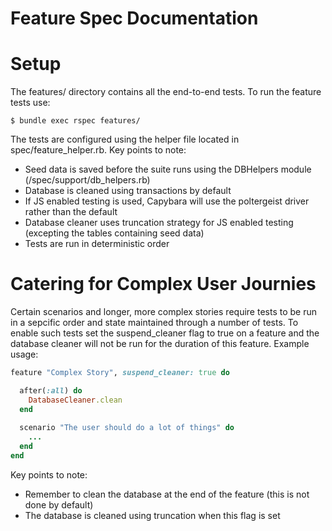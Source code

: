 # Feature Spec Documentation

# Setup

The features/ directory contains all the end-to-end tests. To run the feature tests use:

```shell
$ bundle exec rspec features/
```

The tests are configured using the helper file located in spec/feature_helper.rb. Key points to note:
* Seed data is saved before the suite runs using the DBHelpers module (/spec/support/db_helpers.rb)
* Database is cleaned using transactions by default
* If JS enabled testing is used, Capybara will use the poltergeist driver rather than the default 
* Database cleaner uses truncation strategy for JS enabled testing (excepting the tables containing seed data)
* Tests are run in deterministic order

# Catering for Complex User Journies

Certain scenarios and longer, more complex stories require tests to be run in a sepcific order and state maintained through a number of tests. To enable such tests set the suspend_cleaner flag to true on a feature and the database cleaner will not be run for the duration of this feature. Example usage:

```ruby
feature "Complex Story", suspend_cleaner: true do

  after(:all) do
    DatabaseCleaner.clean
  end
  
  scenario "The user should do a lot of things" do
    ...
  end
end
```

Key points to note:
* Remember to clean the database at the end of the feature (this is not done by default)
* The database is cleaned using truncation when this flag is set
